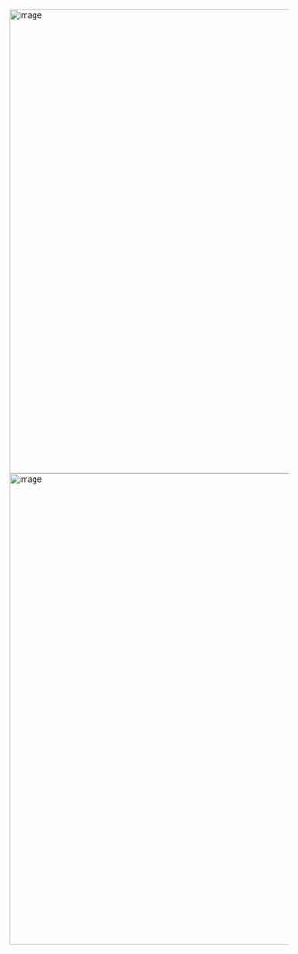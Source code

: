 <img width="837" alt="image" src="https://user-images.githubusercontent.com/81428296/210937879-cddb829e-1f47-419d-9da0-aafabebdff2f.png">
<img width="850" alt="image" src="https://user-images.githubusercontent.com/81428296/210938052-f0d4ff40-f371-4624-9d4b-4e4dcc8960cb.png">

